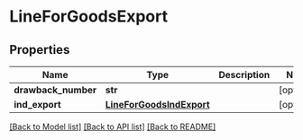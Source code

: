 # LineForGoodsExport

## Properties
Name | Type | Description | Notes
------------ | ------------- | ------------- | -------------
**drawback_number** | **str** |  | [optional] 
**ind_export** | [**LineForGoodsIndExport**](LineForGoodsIndExport.md) |  | [optional] 

[[Back to Model list]](../README.md#documentation-for-models) [[Back to API list]](../README.md#documentation-for-api-endpoints) [[Back to README]](../README.md)


